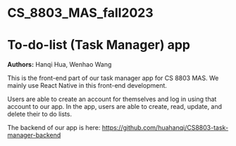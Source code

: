 # CS_8803_MAS_fall2023
# To-do-list (Task Manager) app
**Authors:** Hanqi Hua, Wenhao Wang

This is the front-end part of our task manager app for CS 8803 MAS. We mainly use React Native in this front-end development. <br>

Users are able to create an account for themselves and log in using that account to our app. In the app, users are able to create, read, update, and delete their to do lists. 

The backend of our app is here: https://github.com/huahanqi/CS8803-task-manager-backend
